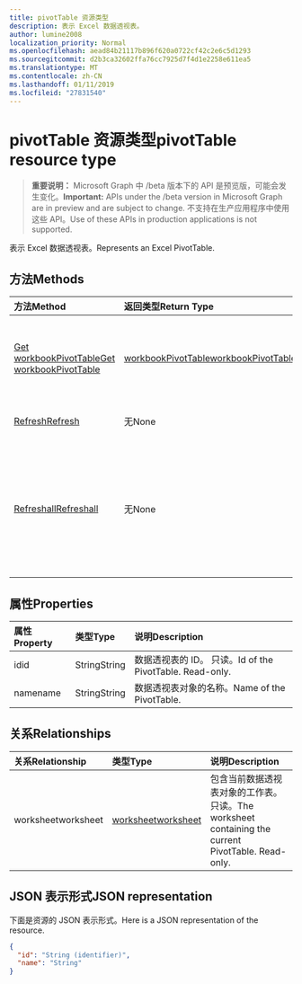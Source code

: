 ```yaml
---
title: pivotTable 资源类型
description: 表示 Excel 数据透视表。
author: lumine2008
localization_priority: Normal
ms.openlocfilehash: aead84b21117b896f620a0722cf42c2e6c5d1293
ms.sourcegitcommit: d2b3ca32602ffa76cc7925d7f4d1e2258e611ea5
ms.translationtype: MT
ms.contentlocale: zh-CN
ms.lasthandoff: 01/11/2019
ms.locfileid: "27831540"
---
```

# <a name="pivottable-resource-type"></a><span data-ttu-id="c74c4-103">pivotTable 资源类型</span><span class="sxs-lookup"><span data-stu-id="c74c4-103">pivotTable resource type</span></span>

> <span data-ttu-id="c74c4-104">**重要说明：** Microsoft Graph 中 /beta 版本下的 API 是预览版，可能会发生变化。</span><span class="sxs-lookup"><span data-stu-id="c74c4-104">**Important:** APIs under the /beta version in Microsoft Graph are in preview and are subject to change.</span></span> <span data-ttu-id="c74c4-105">不支持在生产应用程序中使用这些 API。</span><span class="sxs-lookup"><span data-stu-id="c74c4-105">Use of these APIs in production applications is not supported.</span></span>

<span data-ttu-id="c74c4-106">表示 Excel 数据透视表。</span><span class="sxs-lookup"><span data-stu-id="c74c4-106">Represents an Excel PivotTable.</span></span>

## <a name="methods"></a><span data-ttu-id="c74c4-107">方法</span><span class="sxs-lookup"><span data-stu-id="c74c4-107">Methods</span></span>

| <span data-ttu-id="c74c4-108">方法</span><span class="sxs-lookup"><span data-stu-id="c74c4-108">Method</span></span>           | <span data-ttu-id="c74c4-109">返回类型</span><span class="sxs-lookup"><span data-stu-id="c74c4-109">Return Type</span></span>    |<span data-ttu-id="c74c4-110">说明</span><span class="sxs-lookup"><span data-stu-id="c74c4-110">Description</span></span>|
|:---------------|:--------|:----------|
|[<span data-ttu-id="c74c4-111">Get workbookPivotTable</span><span class="sxs-lookup"><span data-stu-id="c74c4-111">Get workbookPivotTable</span></span>](../api/workbookpivottable-get.md) | [<span data-ttu-id="c74c4-112">workbookPivotTable</span><span class="sxs-lookup"><span data-stu-id="c74c4-112">workbookPivotTable</span></span>](workbookpivottable.md) |<span data-ttu-id="c74c4-113">读取 workbookPivotTable 对象的属性和关系。</span><span class="sxs-lookup"><span data-stu-id="c74c4-113">Read properties and relationships of workbookPivotTable object.</span></span>|
|[<span data-ttu-id="c74c4-114">Refresh</span><span class="sxs-lookup"><span data-stu-id="c74c4-114">Refresh</span></span>](../api/workbookpivottable-refresh.md)|<span data-ttu-id="c74c4-115">无</span><span class="sxs-lookup"><span data-stu-id="c74c4-115">None</span></span>|<span data-ttu-id="c74c4-116">刷新数据透视表。</span><span class="sxs-lookup"><span data-stu-id="c74c4-116">Refreshes the PivotTable.</span></span> |
|[<span data-ttu-id="c74c4-117">Refreshall</span><span class="sxs-lookup"><span data-stu-id="c74c4-117">Refreshall</span></span>](../api/workbookpivottable-refreshall.md)|<span data-ttu-id="c74c4-118">无</span><span class="sxs-lookup"><span data-stu-id="c74c4-118">None</span></span>|<span data-ttu-id="c74c4-p102">刷新给定工作表内的所有表。请注意，只能对数据透视表集合执行此操作。</span><span class="sxs-lookup"><span data-stu-id="c74c4-p102">Refresh all tables within given worksheet. Note that this action is available only on the pivot table collection.</span></span>|

## <a name="properties"></a><span data-ttu-id="c74c4-121">属性</span><span class="sxs-lookup"><span data-stu-id="c74c4-121">Properties</span></span>
| <span data-ttu-id="c74c4-122">属性</span><span class="sxs-lookup"><span data-stu-id="c74c4-122">Property</span></span>     | <span data-ttu-id="c74c4-123">类型</span><span class="sxs-lookup"><span data-stu-id="c74c4-123">Type</span></span>   |<span data-ttu-id="c74c4-124">说明</span><span class="sxs-lookup"><span data-stu-id="c74c4-124">Description</span></span>|
|:---------------|:--------|:----------|
|<span data-ttu-id="c74c4-125">id</span><span class="sxs-lookup"><span data-stu-id="c74c4-125">id</span></span>|<span data-ttu-id="c74c4-126">String</span><span class="sxs-lookup"><span data-stu-id="c74c4-126">String</span></span>| <span data-ttu-id="c74c4-p103">数据透视表的 ID。 只读。</span><span class="sxs-lookup"><span data-stu-id="c74c4-p103">Id of the PivotTable.   Read-only.</span></span>|
|<span data-ttu-id="c74c4-129">name</span><span class="sxs-lookup"><span data-stu-id="c74c4-129">name</span></span>|<span data-ttu-id="c74c4-130">String</span><span class="sxs-lookup"><span data-stu-id="c74c4-130">String</span></span>|<span data-ttu-id="c74c4-131">数据透视表对象的名称。</span><span class="sxs-lookup"><span data-stu-id="c74c4-131">Name of the PivotTable.</span></span>    |

## <a name="relationships"></a><span data-ttu-id="c74c4-132">关系</span><span class="sxs-lookup"><span data-stu-id="c74c4-132">Relationships</span></span>
| <span data-ttu-id="c74c4-133">关系</span><span class="sxs-lookup"><span data-stu-id="c74c4-133">Relationship</span></span> | <span data-ttu-id="c74c4-134">类型</span><span class="sxs-lookup"><span data-stu-id="c74c4-134">Type</span></span>   |<span data-ttu-id="c74c4-135">说明</span><span class="sxs-lookup"><span data-stu-id="c74c4-135">Description</span></span>|
|:---------------|:--------|:----------|
|<span data-ttu-id="c74c4-136">worksheet</span><span class="sxs-lookup"><span data-stu-id="c74c4-136">worksheet</span></span>|[<span data-ttu-id="c74c4-137">worksheet</span><span class="sxs-lookup"><span data-stu-id="c74c4-137">worksheet</span></span>](worksheet.md)| <span data-ttu-id="c74c4-p104">包含当前数据透视表对象的工作表。只读。</span><span class="sxs-lookup"><span data-stu-id="c74c4-p104">The worksheet containing the current PivotTable. Read-only.</span></span>   |

## <a name="json-representation"></a><span data-ttu-id="c74c4-140">JSON 表示形式</span><span class="sxs-lookup"><span data-stu-id="c74c4-140">JSON representation</span></span>
<span data-ttu-id="c74c4-141">下面是资源的 JSON 表示形式。</span><span class="sxs-lookup"><span data-stu-id="c74c4-141">Here is a JSON representation of the resource.</span></span>

<!-- {
  "blockType": "resource",
  "optionalProperties": [

  ],
  "@odata.type": "microsoft.graph.workbookPivotTable"
}-->

```json
{
  "id": "String (identifier)",
  "name": "String"
}

```
